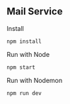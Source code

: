 ## Mail Service

Install

```
npm install
```

Run with Node

```
npm start
```

Run with Nodemon

```
npm run dev
```
